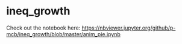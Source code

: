 # ineq_growth

Check out the notebook here: https://nbviewer.jupyter.org/github/p-mcb/ineq_growth/blob/master/anim_pie.ipynb


